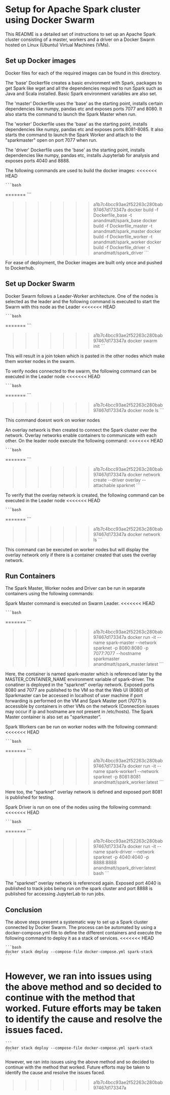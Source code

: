 # Setup for Apache Spark cluster using Docker Swarm

This README is a detailed set of instructions to set up an Apache Spark cluster consisting of a master, workers and a driver on a Docker Swarm hosted on Linux (Ubuntu) Virtual Machines (VMs).

## Set up Docker images
Docker files for each of the required images can be found in this directory. 

The 'base' Dockerfile creates a basic environment with Spark, packages to get Spark like wget and all the dependencies required to run Spark such as Java and Scala installed. Basic Spark environment variables are also set.

The 'master' Dockerfile uses the 'base' as the starting point, installs certain dependencies like numpy, pandas etc and exposes ports 7077 and 8080. It also starts the command to launch the Spark Master when run.

The 'worker' Dockerfile uses the 'base' as the starting point, installs dependencies like numpy, pandas etc and exposes ports 8081-8085. It also starts the command to launch the Spark Worker and attach to the "sparkmaster" open on port 7077 when run.

The 'driver' Dockerfile uses the 'base' as the starting point, installs dependencies like numpy, pandas etc, installs Jupyterlab for analysis and exposes ports 4040 and 8888. 

The following commands are used to build the docker images:
<<<<<<< HEAD

    ```bash
=======
    ```
>>>>>>> a1b7c4bcc93ae2f52263c280bab97467d173347a
    docker build -f Dockerfile_base -t anandmatt/spark_base
    docker build -f Dockerfile_master -t anandmatt/spark_master
    docker build -f Dockerfile_worker -t anandmatt/spark_worker
    docker build -f Dockerfile_driver -t anandmatt/spark_driver
    ```


For ease of deployment, the Docker images are built only once and pushed to Dockerhub.

## Set up Docker Swarm
Docker Swarm follows a Leader-Worker architecture. One of the nodes is selected as the leader and the following command is executed to start the Swarm with this node as the Leader
<<<<<<< HEAD

    ```bash
=======
    ```
>>>>>>> a1b7c4bcc93ae2f52263c280bab97467d173347a
    docker swarm init
    ```

This will result in a join token which is pasted in the other nodes which make them worker nodes in the swarm.

To verify nodes connected to the swarm, the following command can be executed in the Leader node
<<<<<<< HEAD

    ```bash
=======
    ```
>>>>>>> a1b7c4bcc93ae2f52263c280bab97467d173347a
    docker node ls
    ```

This command doesnt work on worker nodes

An overlay network is then created to connect the Spark cluster over the network. Overlay networks enable containers to communicate with each other. On the leader node execute the following command:
<<<<<<< HEAD

    ```bash
=======
    ```
>>>>>>> a1b7c4bcc93ae2f52263c280bab97467d173347a
    docker network create --driver overlay --attachable sparknet
    ```

To verify that the overlay network is created, the following command can be executed in the Leader node
<<<<<<< HEAD

    ```bash
=======
    ```
>>>>>>> a1b7c4bcc93ae2f52263c280bab97467d173347a
    docker network ls
    ```

This command can be executed on worker nodes but will display the overlay network only if there is a container created that uses the overlay network.

## Run Containers
The Spark Master, Worker nodes and Driver can be run in separate containers using the following commands:

Spark Master command is executed on Swarm Leader.
<<<<<<< HEAD

    ```bash
=======
    ```
>>>>>>> a1b7c4bcc93ae2f52263c280bab97467d173347a
    docker run -it --name spark-master --network sparknet -p 8080:8080 -p 7077:7077 --hostname sparkmaster anandmatt/spark_master:latest
    ```

Here, the container is named spark-master which is referenced later by the MASTER_CONTAINER_NAME environment variable of spark-driver. The conatiner is deployed in the "sparknet" overlay network. Exposed ports 8080 and 7077 are published to the VM so that the Web UI (8080) of Sparkmaster can be accessed in localhost of user machine if port forwarding is performed on the VM and Spark Master port (7077) is accessible by containers in other VMs on the network (Connection issues may occur if ip and hostname are not present in /etc/hosts). The Spark Master container is also set as "sparkmaster".

Spark Workers can be run on worker nodes with the following command:
<<<<<<< HEAD

    ```bash
=======
    ```
>>>>>>> a1b7c4bcc93ae2f52263c280bab97467d173347a
    docker run -it --name spark-worker1 --network sparknet -p 8081:8081 anandmatt/spark_worker:latest
    ```

Here too, the "sparknet" overlay network is defined and exposed port 8081 is published for testing.

Spark Driver is run on one of the nodes using the following command:
<<<<<<< HEAD

    ```bash
=======
    ```
>>>>>>> a1b7c4bcc93ae2f52263c280bab97467d173347a
    docker run -it --name spark-driver --network sparknet -p 4040:4040 -p 8888:8888 anandmatt/spark_driver:latest bash
    ```

The "sparknet" overlay network is referenced again. Exposed port 4040 is published to track jobs being run on the spark cluster and port 8888 is published for accessing JupyterLab to run jobs.

## Conclusion
The above steps presemt a systematic way to set up a Spark cluster connected by Docker Swarm. The process can be automated by using a docker-compose.yml file to define the different containers and execute the following command to deploy it as a stack of services.
<<<<<<< HEAD

    ```bash
    docker stack deploy --compose-file docker-compose.yml spark-stack
    ```

However, we ran into issues using the above method and so decided to continue with the method that worked. Future efforts may be taken to identify the cause and resolve the issues faced.
=======
    ```
    docker stack deploy --compose-file docker-compose.yml spark-stack
    ```
However, we ran into issues using the above method and so decided to continue with the method that worked. Future efforts may be taken to identify the cause and resolve the issues faced.
>>>>>>> a1b7c4bcc93ae2f52263c280bab97467d173347a
